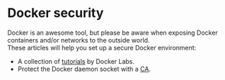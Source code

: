 # Docker security

Docker is an awesome tool, but please be aware when exposing Docker containers and/or networks to the outside world.  
These articles will help you set up a secure Docker environment:
*  A collection of [tutorials](https://github.com/docker/labs/blob/master/security/README.md) by Docker Labs.
*  Protect the Docker daemon socket with a [CA](https://docs.docker.com/engine/security/https/).  


